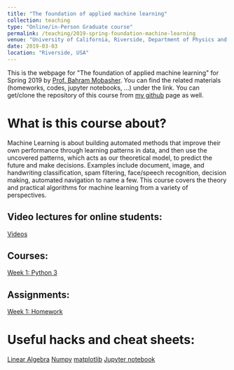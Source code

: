 ```yaml
---
title: "The foundation of applied machine learning"
collection: teaching
type: "Online/in-Person Graduate course"
permalink: /teaching/2019-spring-foundation-machine-learning
venue: "University of California, Riverside, Department of Physics and Astronomy"
date: 2019-03-03
location: "Riverside, USA"
---
```


This is the webpage for "The foundation of applied machine learning" for Spring 2019 by [Prof. Bahram Mobasher](http://faculty.ucr.edu/~mobasher/). You can find the related materials (homeworks, codes, jupyter notebooks, ...) under the link. You can get/clone the repository of this course from [my github](https://github.com/abtinshahidi/) page as well.  


# What is this course about?


Machine Learning is about building automated methods that improve their own performance through learning patterns in data, and then use the uncovered patterns, which acts as our theoretical model, to predict the future and make decisions. Examples include document, image, and handwriting classification, spam filtering, face/speech recognition, decision making, automated navigation to name a few. This course covers the theory and practical algorithms for machine learning from a variety of perspectives.

## Video lectures for online students:
[Videos](https://mediasite.ucr.edu/Mediasite/Catalog/catalogs/phys_243_002_19s)


## Courses:
[Week 1: Python 3](https://abtinshahidi.github.io/teaching/2019-spring-foundation-machine-learning/week1)


## Assignments:
[Week 1: Homework](http://academicpages.github.io/files/week1.pdf)

<!-- ## Projects: -->


# Useful hacks and cheat sheets:
[Linear Algebra](http://academicpages.github.io/files/linearAlgebra-cheatsheet.pdf)
[Numpy](http://academicpages.github.io/files/numpy-cheatsheet.pdf)
[matplotlib](http://academicpages.github.io/files/notebook-cheatsheet.pdf)
[Jupyter notebook](http://academicpages.github.io/files/notebook-cheatsheet.pdf)

<!-- # Related materials: -->
